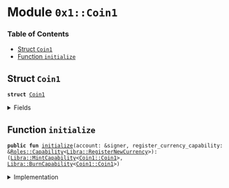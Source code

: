 
<a name="0x1_Coin1"></a>

# Module `0x1::Coin1`

### Table of Contents

-  [Struct `Coin1`](#0x1_Coin1_Coin1)
-  [Function `initialize`](#0x1_Coin1_initialize)



<a name="0x1_Coin1_Coin1"></a>

## Struct `Coin1`



<pre><code><b>struct</b> <a href="#0x1_Coin1">Coin1</a>
</code></pre>



<details>
<summary>Fields</summary>


<dl>
<dt>

<code>dummy_field: bool</code>
</dt>
<dd>

</dd>
</dl>


</details>

<a name="0x1_Coin1_initialize"></a>

## Function `initialize`



<pre><code><b>public</b> <b>fun</b> <a href="#0x1_Coin1_initialize">initialize</a>(account: &signer, register_currency_capability: &<a href="Roles.md#0x1_Roles_Capability">Roles::Capability</a>&lt;<a href="Libra.md#0x1_Libra_RegisterNewCurrency">Libra::RegisterNewCurrency</a>&gt;): (<a href="Libra.md#0x1_Libra_MintCapability">Libra::MintCapability</a>&lt;<a href="#0x1_Coin1_Coin1">Coin1::Coin1</a>&gt;, <a href="Libra.md#0x1_Libra_BurnCapability">Libra::BurnCapability</a>&lt;<a href="#0x1_Coin1_Coin1">Coin1::Coin1</a>&gt;)
</code></pre>



<details>
<summary>Implementation</summary>


<pre><code><b>public</b> <b>fun</b> <a href="#0x1_Coin1_initialize">initialize</a>(
    account: &signer,
    register_currency_capability: &Capability&lt;RegisterNewCurrency&gt;,
): (<a href="Libra.md#0x1_Libra_MintCapability">Libra::MintCapability</a>&lt;<a href="#0x1_Coin1">Coin1</a>&gt;, <a href="Libra.md#0x1_Libra_BurnCapability">Libra::BurnCapability</a>&lt;<a href="#0x1_Coin1">Coin1</a>&gt;) {
    // Register the <a href="#0x1_Coin1">Coin1</a> currency.
    <a href="Libra.md#0x1_Libra_register_currency">Libra::register_currency</a>&lt;<a href="#0x1_Coin1">Coin1</a>&gt;(
        account,
        register_currency_capability,
        <a href="FixedPoint32.md#0x1_FixedPoint32_create_from_rational">FixedPoint32::create_from_rational</a>(1, 2), // exchange rate <b>to</b> <a href="LBR.md#0x1_LBR">LBR</a>
        <b>false</b>,   // is_synthetic
        1000000, // scaling_factor = 10^6
        100,     // fractional_part = 10^2
        b"<a href="#0x1_Coin1">Coin1</a>",
    )
}
</code></pre>



</details>
